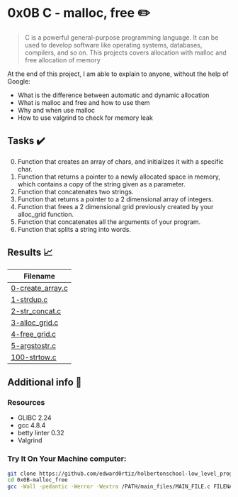 # 0x0B C - malloc, free :pencil2:

> C is a powerful general-purpose programming language. It can be used to develop software like operating systems, databases, compilers, and so on. This projects covers allocation with malloc and free allocation of memory

  At the end of this project, I am able to explain to anyone, without the help of Google:

* What is the difference between automatic and dynamic allocation
* What is malloc and free and how to use them
* Why and when use malloc
* How to use valgrind to check for memory leak
  
## Tasks :heavy_check_mark:

0. Function that creates an array of chars, and initializes it with a specific char.
1. Function that returns a pointer to a newly allocated space in memory, which contains a copy of the string given as a parameter.
2. Function that concatenates two strings.
3. Function that returns a pointer to a 2 dimensional array of integers.
4. Function that frees a 2 dimensional grid previously created by your alloc_grid function.
5. Function that concatenates all the arguments of your program.
6. Function that splits a string into words.


## Results :chart_with_upwards_trend:

| Filename |
| ------ |
| [0-create_array.c](https://github.com/edward0rtiz/holbertonschool-low_level_programming/blob/master/0x0B-malloc_free/0-create_array.c)|
| [1-strdup.c](https://github.com/edward0rtiz/holbertonschool-low_level_programming/blob/master/0x0B-malloc_free/1-strdup.c)|
| [2-str_concat.c](https://github.com/edward0rtiz/holbertonschool-low_level_programming/blob/master/0x0B-malloc_free/2-str_concat.c)|
| [3-alloc_grid.c](https://github.com/edward0rtiz/holbertonschool-low_level_programming/blob/master/0x0B-malloc_free/3-alloc_grid.c)|
| [4-free_grid.c](https://github.com/edward0rtiz/holbertonschool-low_level_programming/blob/master/0x0B-malloc_free/4-free_grid.c)|
| [5-argstostr.c](https://github.com/edward0rtiz/holbertonschool-low_level_programming/blob/master/0x0B-malloc_free/5-argstostr.c)|
| [100-strtow.c](https://github.com/edward0rtiz/holbertonschool-low_level_programming/blob/master/0x0B-malloc_free/100-strtow.c)| (Work in progress)

## Additional info :construction:
### Resources

- GLIBC 2.24
- gcc 4.8.4
- betty linter 0.32
- Valgrind


### Try It On Your Machine computer:	
```bash
git clone https://github.com/edward0rtiz/holbertonschool-low_level_programming.git
cd 0x0B-malloc_free
gcc -Wall -pedantic -Werror -Wextra /PATH/main_files/MAIN_FILE.c FILENAME.c -o NEW_FILENAME
```
